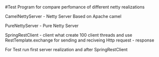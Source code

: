 #Test Program for compare perfomance of different netty realizations 

CamelNettyServer - Netty Server Based on Apache camel

PureNettyServer - Pure Netty Server 

SpringRestClient - client what create 100 client threads and use RestTemplate.exchange
for sending and reciveing Http request - response


For Test run first server realization and after SpringRestClient  
